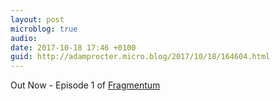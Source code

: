 ```yaml
---
layout: post
microblog: true
audio: 
date: 2017-10-18 17:46 +0100
guid: http://adamprocter.micro.blog/2017/10/18/164604.html
---
```

Out Now - Episode 1 of [Fragmentum](http://fragmentum.adamprocter.co.uk/episode-1-microcasting-and-godot/)
